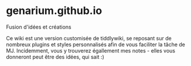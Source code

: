 # genarium.github.io
Fusion d'idées et créations 

Ce wiki est une version customisée de tiddlywiki, se reposant sur de nombreux plugins et styles personnalisés afin de vous faciliter la tâche de MJ.
Incidemment, vous y trouverez égallement mes notes - elles vous donneront peut être des idées, qui sait :)
